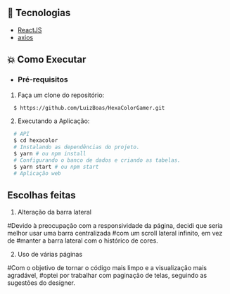 ## :rocket: Tecnologias

- [ReactJS](https://reactjs.org/)
- [axios](https://github.com/axios/axios)

## :boom: Como Executar

- ### **Pré-requisitos**

1.  Faça um clone do repositório:

```sh
  $ https://github.com/LuizBoas/HexaColorGamer.git
```

2. Executando a Aplicação:

```sh
  # API
  $ cd hexacolor
  # Instalando as dependências do projeto.
  $ yarn # ou npm install
  # Configurando o banco de dados e criando as tabelas.
  $ yarn start # ou npm start
  # Aplicação web
```

## Escolhas feitas

1. Alteração da barra lateral

#Devido à preocupação com a responsividade da página, decidi que seria melhor usar uma barra centralizada 
#com um scroll lateral infinito, em vez de #manter a barra lateral com o histórico de cores.

2. Uso de várias páginas

#Com o objetivo de tornar o código mais limpo e a visualização mais agradável, 
#optei por trabalhar com paginação de telas, seguindo as sugestões do designer.
